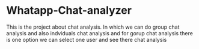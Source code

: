 # Whatapp-Chat-analyzer
This is the project about chat analysis. In which we can do group chat analysis and also 
indviduals chat analysis and for gorup chat analysis there is one option we can select one user and see there chat analysis

